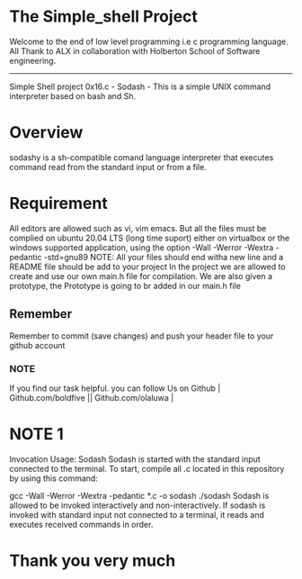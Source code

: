 # The Simple_shell Project
Welcome to the end of low level programming i.e c programming language. All Thank to ALX in collaboration with Holberton School of Software engineering.

----------------------------------------

Simple Shell project 0x16.c - Sodash - This is a simple UNIX command interpreter based on bash and Sh.

# Overview
sodashy is a sh-compatible comand language interpreter that executes command read from the standard input or from a file.

# Requirement
All editors are allowed such as vi, vim emacs. But all the files must be complied on ubuntu 20.04 LTS (long time suport) either on virtualbox or the windows supported application, using the option -Wall -Werror -Wextra -pedantic -std=gnu89
NOTE: All your files should end witha new line and a README file should be add to your project
In the project we are allowed to create and use our own main.h file for compilation. We are also given a prototype, the Prototype is going to br added in our main.h file

## Remember
Remember to commit (save changes) and push your header file to your github account

### NOTE
If you find our task helpful. you can follow Us on Github
| Github.com/boldfive || Github.com/olaluwa |


# NOTE 1
Invocation Usage: Sodash Sodash is started with the standard input connected to the terminal. To start, compile all .c located in this repository by using this command:

gcc -Wall -Werror -Wextra -pedantic *.c -o sodash ./sodash Sodash is allowed to be invoked interactively and non-interactively. If sodash is invoked with standard input not connected to a terminal, it reads and executes received commands in order.

# Thank you very much 
